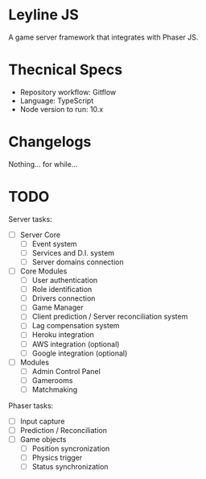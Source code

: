 # Leyline JS

A game server framework that integrates with Phaser JS.

# Thecnical Specs

- Repository workflow: Gitflow
- Language: TypeScript
- Node version to run: 10.x

# Changelogs

Nothing... for while...

# TODO

Server tasks:
- [ ] Server Core
    - [ ] Event system
    - [ ] Services and D.I. system
    - [ ] Server domains connection
- [ ] Core Modules
    - [ ] User authentication
    - [ ] Role identification
    - [ ] Drivers connection
    - [ ] Game Manager
    - [ ] Client prediction / Server reconciliation system
    - [ ] Lag compensation system
    - [ ] Heroku integration
    - [ ] AWS integration (optional)
    - [ ] Google integration (optional)
- [ ] Modules
    - [ ] Admin Control Panel
    - [ ] Gamerooms
    - [ ] Matchmaking

Phaser tasks:
- [ ] Input capture
- [ ] Prediction / Reconciliation
- [ ] Game objects
    - [ ] Position syncronization
    - [ ] Physics trigger
    - [ ] Status synchronization